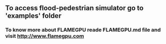 ## To access flood-pedestrian simulator go to 'examples' folder

### To know more about FLAMEGPU reade FLAMEGPU.md file and visit http://www.flamegpu.com
